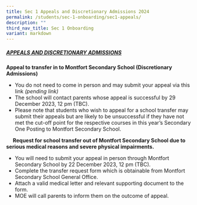 ```yaml
---
title: Sec 1 Appeals and Discretionary Admissions 2024
permalink: /students/sec-1-onboarding/sec1-appeals/
description: ""
third_nav_title: Sec 1 Onboarding
variant: markdown
---
```

##### **<u> APPEALS AND DISCRETIONARY ADMISSIONS</u>**

**Appeal to transfer in to Montfort Secondary School (Discretionary Admissions)**
* You do not need to come in person and may submit your appeal via this link *(pending link)*
* The school will contact parents whose appeal is successful by 29 December 2023, 12 pm (TBC).
* Please note that students who wish to appeal for a school transfer may submit their appeals but are likely to be unsuccessful if they have not met the cut-off point for the respective courses in this year’s Secondary One Posting to Montfort Secondary School. 

 
**Request for school transfer out of Montfort Secondary School due to serious medical reasons and severe physical impairments.**

* You will need to submit your appeal in person through Montfort Secondary School by 22 December 2023, 12 pm (TBC).
* Complete the transfer request form which is obtainable from Montfort Secondary School General Office.
* Attach a valid medical letter and relevant supporting document to the form.
* MOE will call parents to inform them on the outcome of appeal.